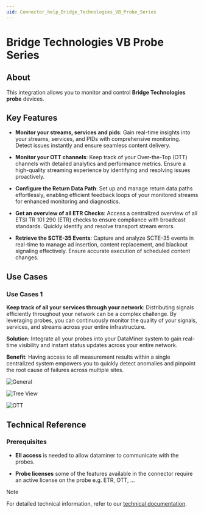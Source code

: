 ```yaml
---
uid: Connector_help_Bridge_Technologies_VB_Probe_Series
---
```


# Bridge Technologies VB Probe Series

## About

This integration allows you to monitor and control **Bridge Technologies probe** devices.

## Key Features

- **Monitor your streams, services and pids**: Gain real-time insights into your streams, services, and PIDs with comprehensive monitoring. Detect issues instantly and ensure seamless content delivery.

- **Monitor your OTT channels**: Keep track of your Over-the-Top (OTT) channels with detailed analytics and performance metrics. Ensure a high-quality streaming experience by identifying and resolving issues proactively.

- **Configure the Return Data Path**: Set up and manage return data paths effortlessly, enabling efficient feedback loops of your monitored streams for enhanced monitoring and diagnostics.

- **Get an overview of all ETR Checks**: Access a centralized overview of all ETSI TR 101 290 (ETR) checks to ensure compliance with broadcast standards. Quickly identify and resolve transport stream errors.

- **Retrieve the SCTE-35 Events**: Capture and analyze SCTE-35 events in real-time to manage ad insertion, content replacement, and blackout signaling effectively. Ensure accurate execution of scheduled content changes.

## Use Cases

### Use Cases 1

**Keep track of all your services through your network**: Distributing signals efficiently throughout your network can be a complex challenge. By leveraging probes, you can continuously monitor the quality of your signals, services, and streams across your entire infrastructure.

**Solution**: Integrate all your probes into your DataMiner system to gain real-time visibility and instant status updates across your entire network.

**Benefit**: Having access to all measurement results within a single centralized system empowers you to quickly detect anomalies and pinpoint the root cause of failures across multiple sites.

![General](~/connector/images/BridgeTechProbeSeriesGeneral.png)

![Tree View](~/connector/images/BridgeTechProbeSeriesTreeView.png)

![OTT](~/connector/images/BridgeTechProbeSeriesOTT.png)

## Technical Reference

### Prerequisites

- **EII access** is needed to allow dataminer to communicate with the probes.

- **Probe licenses** some of the features available in the connector require an active license on the probe e.g. ETR, OTT, ...

> [!NOTE]
> For detailed technical information, refer to our [technical documentation](xref:Connector_help_Bridge_Technologies_VB_Probe_Series_Technical).
